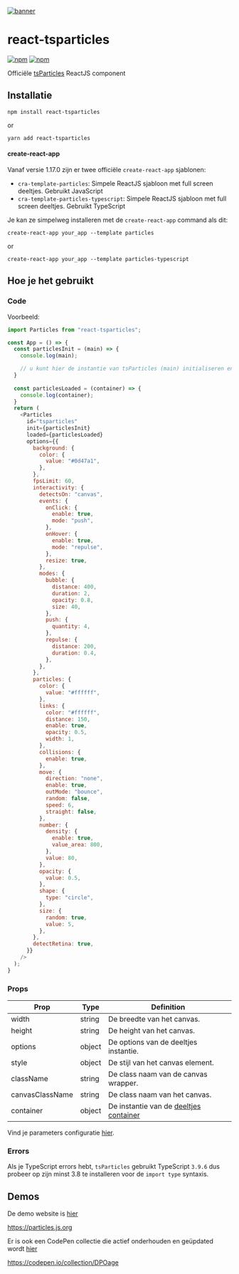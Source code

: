 [![banner](https://particles.js.org/images/banner2.png)](https://particles.js.org)

# react-tsparticles

[![npm](https://img.shields.io/npm/v/react-tsparticles)](https://www.npmjs.com/package/react-tsparticles) [![npm](https://img.shields.io/npm/dm/react-tsparticles)](https://www.npmjs.com/package/react-tsparticles)

Officiële [tsParticles](https://github.com/matteobruni/tsparticles) ReactJS component

## Installatie

```shell
npm install react-tsparticles
```

or

```shell
yarn add react-tsparticles
```

#### create-react-app

Vanaf versie 1.17.0 zijn er twee officiële `create-react-app` sjablonen:

- `cra-template-particles`: Simpele ReactJS sjabloon met full screen deeltjes. Gebruikt JavaScript
- `cra-template-particles-typescript`: Simpele ReactJS sjabloon met full screen deeltjes. Gebruikt TypeScript

Je kan ze simpelweg installeren met de `create-react-app` command als dit:

```shell script
create-react-app your_app --template particles
```

or

```shell script
create-react-app your_app --template particles-typescript
```

## Hoe je het gebruikt

### Code

Voorbeeld:

```javascript
import Particles from "react-tsparticles";

const App = () => {
  const particlesInit = (main) => {
    console.log(main);

    // u kunt hier de instantie van tsParticles (main) initialiseren en aangepaste vormen of voorinstellingen toevoegen
  }
  
  const particlesLoaded = (container) => {
    console.log(container);
  }
  return (
    <Particles
      id="tsparticles"
      init={particlesInit}
      loaded={particlesLoaded}
      options={{
        background: {
          color: {
            value: "#0d47a1",
          },
        },
        fpsLimit: 60,
        interactivity: {
          detectsOn: "canvas",
          events: {
            onClick: {
              enable: true,
              mode: "push",
            },
            onHover: {
              enable: true,
              mode: "repulse",
            },
            resize: true,
          },
          modes: {
            bubble: {
              distance: 400,
              duration: 2,
              opacity: 0.8,
              size: 40,
            },
            push: {
              quantity: 4,
            },
            repulse: {
              distance: 200,
              duration: 0.4,
            },
          },
        },
        particles: {
          color: {
            value: "#ffffff",
          },
          links: {
            color: "#ffffff",
            distance: 150,
            enable: true,
            opacity: 0.5,
            width: 1,
          },
          collisions: {
            enable: true,
          },
          move: {
            direction: "none",
            enable: true,
            outMode: "bounce",
            random: false,
            speed: 6,
            straight: false,
          },
          number: {
            density: {
              enable: true,
              value_area: 800,
            },
            value: 80,
          },
          opacity: {
            value: 0.5,
          },
          shape: {
            type: "circle",
          },
          size: {
            random: true,
            value: 5,
          },
        },
        detectRetina: true,
      }}
    />
  );
}
```

### Props

| Prop            | Type   | Definition                                                                                                           |
| --------------- | ------ | -------------------------------------------------------------------------------------------------------------------- |
| width           | string | De breedte van het canvas.                                                                                             |
| height          | string | De height van het canvas.                                                                                            |
| options         | object | De options van de deeltjes instantie.                                                                               |
| style           | object | De stijl van het canvas element.                                                                                     |
| className       | string | De class naam van de canvas wrapper.                                                                                |
| canvasClassName | string | De class naam van het canvas.                                                                                        |
| container       | object | De instantie van de [deeltjes container](https://particles.js.org/docs/modules/_core_container_.html) |

Vind je parameters configuratie [hier](https://particles.js.org).

### Errors

Als je TypeScript errors hebt, `tsParticles` gebruikt TypeScript `3.9.6` dus probeer op zijn minst 3.8 te installeren voor de `import type` syntaxis.

## Demos

De demo website is [hier](https://particles.js.org)

<https://particles.js.org>

Er is ook een CodePen collectie die actief onderhouden en geüpdated wordt [hier](https://codepen.io/collection/DPOage)

<https://codepen.io/collection/DPOage>

